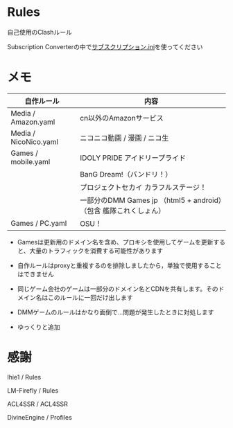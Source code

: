 # Rules
自己使用のClashルール

Subscription Converterの中で[サブスクリプション.ini](https://raw.githubusercontent.com/shiinarimo/Rules/main/%E3%82%B5%E3%83%96%E3%82%B9%E3%82%AF%E3%83%AA%E3%83%97%E3%82%B7%E3%83%A7%E3%83%B3.ini)を使ってください

# メモ

| 自作ルール | 内容 |
| --- | --- |
| Media / Amazon.yaml | cn以外のAmazonサービス |
| Media / NicoNico.yaml | ニコニコ動画 / 漫画 / ニコ生 | 
| Games / mobile.yaml | IDOLY PRIDE アイドリープライド |
|   | BanG Dream!（バンドリ！） |
|   | プロジェクトセカイ カラフルステージ！ |
|   | 一部分のDMM Games jp （html5 + android）（包含 艦隊これくしょん） |
| Games / PC.yaml | OSU！ |

- Gamesは更新用のドメイン名を含め、プロキシを使用してゲームを更新すると、大量のトラフィックを消費する可能性があります

- 自作ルールはproxyと重複するのを排除しましたから，単独で使用することはできません

- 同じゲーム会社のゲームは一部分のドメイン名とCDNを共有します。そのドメイン名はこのルールに一回だけ出します

- DMMゲームのルールはかなり面倒で...問題が発生したときに対処します

- ゆっくりと追加

# 感謝

lhie1 / Rules

LM-Firefly / Rules

ACL4SSR / ACL4SSR

DivineEngine / Profiles
